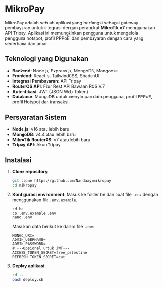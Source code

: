# MikroPay

MikroPay adalah sebuah aplikasi yang berfungsi sebagai gateway pembayaran untuk integrasi dengan perangkat **MikroTik v7** menggunakan API Tripay. Aplikasi ini memungkinkan pengguna untuk mengelola pengguna hotspot, profil PPPoE, dan pembayaran dengan cara yang sederhana dan aman.

## Teknologi yang Digunakan

- **Backend**: Node.js, Express.js, MongoDB, Mongoose
- **Frontend**:  React.js, TailwindCSS, ShadcnUI
- **Integrasi Pembayaran**: API Tripay
- **RouterOS API**: Fitur Rest API Bawaan ROS V.7
- **Autentikasi**: JWT (JSON Web Token)
- **Database**: MongoDB untuk menyimpan data pengguna, profil PPPoE, profil Hotspot dan transaksi.

## Persyaratan Sistem

- **Node.js**: v16 atau lebih baru
- **MongoDB**: v4.4 atau lebih baru
- **MikroTik RouterOS**: v7 atau lebih baru
- **Tripay API**: Akun Tripay

## Instalasi

1. **Clone repository**:
    ```bash
    git clone https://github.com/Nandaxy/mikropay
    cd mikropay
    ```


2. **Konfigurasi environment**:
   Masuk ke folder be dan buat file `.env` dengan menggunakan file `.env.example`.
   ```
   cd be
   cp .env.example .env
   nano .env
   ```

   Masukan data berikut ke dalam file `.env`:
   
    ```
    MONGO_URI=
    ADMIN_USERNAME=
    ADMIN_PASSWORD=
    # ---Opsional untuk JWT---
    ACCESS_TOKEN_SECRET=free_palestine
    REFRESH_TOKEN_SECRET=cat
    ```


3. **Deploy aplikasi**:
    ```bash
    cd ..
    bash deploy.sh

    ```
